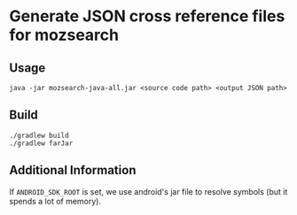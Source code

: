 # Generate JSON cross reference files for mozsearch

## Usage
```
java -jar mozsearch-java-all.jar <source code path> <output JSON path>
```

## Build
```
./gradlew build
./gradlew farJar
```

## Additional Information
If `ANDROID_SDK_ROOT` is set, we use android's jar file to resolve symbols (but it spends a lot of memory).
